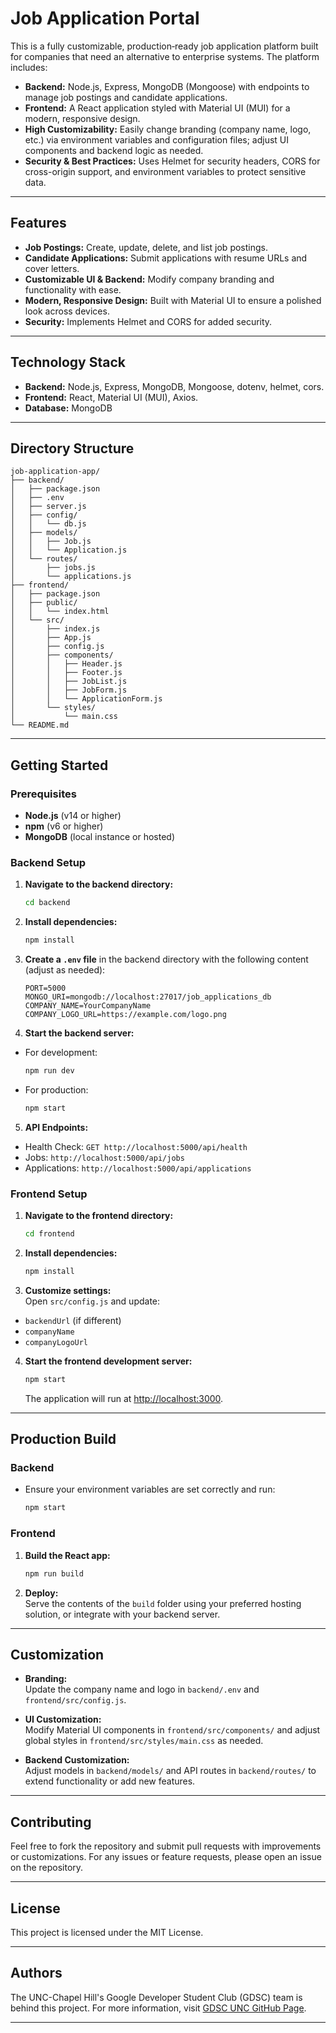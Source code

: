 # Job Application Portal

This is a fully customizable, production‑ready job application platform built for companies that need an alternative to enterprise systems. The platform includes:

- **Backend:** Node.js, Express, MongoDB (Mongoose) with endpoints to manage job postings and candidate applications.
- **Frontend:** A React application styled with Material UI (MUI) for a modern, responsive design.
- **High Customizability:** Easily change branding (company name, logo, etc.) via environment variables and configuration files; adjust UI components and backend logic as needed.
- **Security & Best Practices:** Uses Helmet for security headers, CORS for cross-origin support, and environment variables to protect sensitive data.

---

## Features

- **Job Postings:** Create, update, delete, and list job postings.
- **Candidate Applications:** Submit applications with resume URLs and cover letters.
- **Customizable UI & Backend:** Modify company branding and functionality with ease.
- **Modern, Responsive Design:** Built with Material UI to ensure a polished look across devices.
- **Security:** Implements Helmet and CORS for added security.

---

## Technology Stack

- **Backend:** Node.js, Express, MongoDB, Mongoose, dotenv, helmet, cors.
- **Frontend:** React, Material UI (MUI), Axios.
- **Database:** MongoDB

---

## Directory Structure

```
job-application-app/
├── backend/
│   ├── package.json
│   ├── .env
│   ├── server.js
│   ├── config/
│   │   └── db.js
│   ├── models/
│   │   ├── Job.js
│   │   └── Application.js
│   └── routes/
│       ├── jobs.js
│       └── applications.js
├── frontend/
│   ├── package.json
│   ├── public/
│   │   └── index.html
│   └── src/
│       ├── index.js
│       ├── App.js
│       ├── config.js
│       ├── components/
│       │   ├── Header.js
│       │   ├── Footer.js
│       │   ├── JobList.js
│       │   ├── JobForm.js
│       │   └── ApplicationForm.js
│       └── styles/
│           └── main.css
└── README.md
```

---

## Getting Started

### Prerequisites

- **Node.js** (v14 or higher)
- **npm** (v6 or higher)
- **MongoDB** (local instance or hosted)

### Backend Setup

1. **Navigate to the backend directory:**
   ```bash
   cd backend
   ```

2. **Install dependencies:**
   ```bash
   npm install
   ```

3. **Create a `.env` file** in the backend directory with the following content (adjust as needed):
   ```env
   PORT=5000
   MONGO_URI=mongodb://localhost:27017/job_applications_db
   COMPANY_NAME=YourCompanyName
   COMPANY_LOGO_URL=https://example.com/logo.png
   ```

4. **Start the backend server:**
  - For development:
    ```bash
    npm run dev
    ```
  - For production:
    ```bash
    npm start
    ```

5. **API Endpoints:**
  - Health Check: `GET http://localhost:5000/api/health`
  - Jobs: `http://localhost:5000/api/jobs`
  - Applications: `http://localhost:5000/api/applications`

### Frontend Setup

1. **Navigate to the frontend directory:**
   ```bash
   cd frontend
   ```

2. **Install dependencies:**
   ```bash
   npm install
   ```

3. **Customize settings:**  
   Open `src/config.js` and update:
  - `backendUrl` (if different)
  - `companyName`
  - `companyLogoUrl`

4. **Start the frontend development server:**
   ```bash
   npm start
   ```
   The application will run at [http://localhost:3000](http://localhost:3000).

---

## Production Build

### Backend

- Ensure your environment variables are set correctly and run:
  ```bash
  npm start
  ```

### Frontend

1. **Build the React app:**
   ```bash
   npm run build
   ```
2. **Deploy:**  
   Serve the contents of the `build` folder using your preferred hosting solution, or integrate with your backend server.

---

## Customization

- **Branding:**  
  Update the company name and logo in `backend/.env` and `frontend/src/config.js`.

- **UI Customization:**  
  Modify Material UI components in `frontend/src/components/` and adjust global styles in `frontend/src/styles/main.css` as needed.

- **Backend Customization:**  
  Adjust models in `backend/models/` and API routes in `backend/routes/` to extend functionality or add new features.

---

## Contributing

Feel free to fork the repository and submit pull requests with improvements or customizations. For any issues or feature requests, please open an issue on the repository.

---

## License

This project is licensed under the MIT License.

---

## Authors

The UNC-Chapel Hill's Google Developer Student Club (GDSC) team is behind this project. For more information, visit [GDSC UNC GitHub Page](https://github.com/UNC-GDSC).

---
